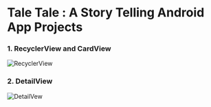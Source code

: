 # Tale Tale : A Story Telling Android App Projects


### 1. RecyclerView and CardView 

![RecyclerView](https://i.imgur.com/OADjcs5.png)



### 2. DetailView 

![DetailVew](https://i.imgur.com/xZQ49f2.png)
